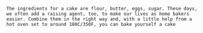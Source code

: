     The ingredients for a cake are flour, butter, eggs, sugar. These days, we often add a raising agent, too, to make our lives as home bakers easier. Combine them in the right way and, with a little help from a hot oven set to around 180C/350F, you can bake yourself a cake